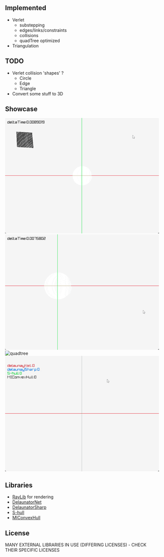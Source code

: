 ## Implemented
- Verlet
    - substepping
    - edges/links/constraints
    - collisions
    - quadTree optimized
- Triangulation

## TODO
  - Verlet collision 'shapes' ?
    - Circle
    - Edge
    - Triangle
  - Convert some stuff to 3D

## Showcase
![planet](planet.gif)
![softbody](softbody.gif)
![quadtree](quadtree.gif)
![triangulators](triangulators.gif)

## Libraries
- [RayLib](https://www.raylib.com/) for rendering
- [DelaunatorNet](https://github.com/modios/delaunator-net)
- [DelaunatorSharp](https://github.com/nol1fe/delaunator-sharp)
- [S-hull](http://www.s-hull.org/)
- [MIConvexHull](https://designengrlab.github.io/MIConvexHull/)

## License
MANY EXTERNAL LIBRARIES IN USE (DIFFERING LICENSES) - CHECK THEIR SPECIFIC LICENSES